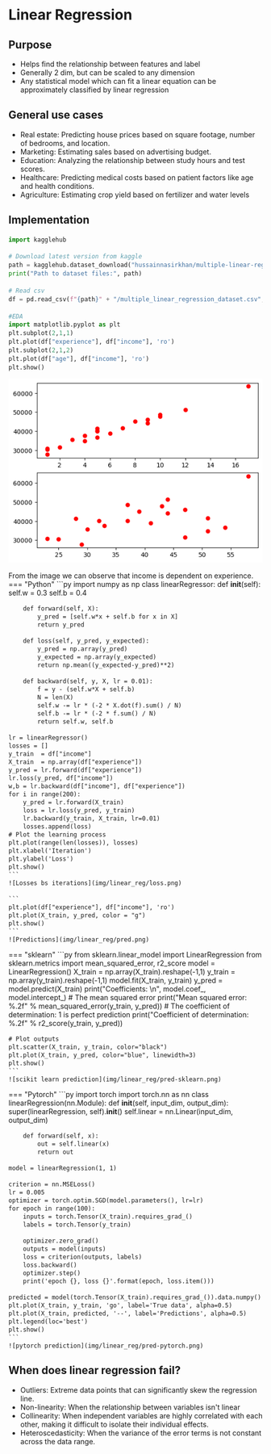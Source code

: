 # Linear Regression

## Purpose

- Helps find the relationship between features and label
- Generally 2 dim, but can be scaled to any dimension
- Any statistical model which can fit a linear equation can be approximately classified by linear regression

## General use cases

- Real estate: Predicting house prices based on square footage, number of bedrooms, and location. 
- Marketing: Estimating sales based on advertising budget. 
- Education: Analyzing the relationship between study hours and test scores. 
- Healthcare: Predicting medical costs based on patient factors like age and health conditions. 
- Agriculture: Estimating crop yield based on fertilizer and water levels

## Implementation

```py
import kagglehub

# Download latest version from kaggle
path = kagglehub.dataset_download("hussainnasirkhan/multiple-linear-regression-dataset")
print("Path to dataset files:", path)

# Read csv
df = pd.read_csv(f"{path}" + "/multiple_linear_regression_dataset.csv", sep=",")

#EDA
import matplotlib.pyplot as plt
plt.subplot(2,1,1)
plt.plot(df["experience"], df["income"], 'ro')
plt.subplot(2,1,2)
plt.plot(df["age"], df["income"], 'ro')
plt.show()
```
![Plot showing data](img/linear_reg/eda.png)

From the image we can observe that income is dependent on experience.
=== "Python"
    ```py
    import numpy as np
    class linearRegressor:
        def __init__(self):
            self.w = 0.3 
            self.b = 0.4

        def forward(self, X):
            y_pred = [self.w*x + self.b for x in X]
            return y_pred

        def loss(self, y_pred, y_expected):
            y_pred = np.array(y_pred)
            y_expected = np.array(y_expected)
            return np.mean((y_expected-y_pred)**2)
        
        def backward(self, y, X, lr = 0.01):
            f = y - (self.w*X + self.b)
            N = len(X)
            self.w -= lr * (-2 * X.dot(f).sum() / N)
            self.b -= lr * (-2 * f.sum() / N)
            return self.w, self.b
    
    lr = linearRegressor()
    losses = []
    y_train  = df["income"]
    X_train  = np.array(df["experience"])
    y_pred = lr.forward(df["experience"])
    lr.loss(y_pred, df["income"])
    w,b = lr.backward(df["income"], df["experience"])
    for i in range(200):
        y_pred = lr.forward(X_train)
        loss = lr.loss(y_pred, y_train)
        lr.backward(y_train, X_train, lr=0.01)
        losses.append(loss)
    # Plot the learning process
    plt.plot(range(len(losses)), losses)
    plt.xlabel('Iteration')
    plt.ylabel('Loss')
    plt.show()
    ```
    ![Losses bs iterations](img/linear_reg/loss.png)

    ```
    plt.plot(df["experience"], df["income"], 'ro')
    plt.plot(X_train, y_pred, color = "g")
    plt.show()
    ```
    ![Predictions](img/linear_reg/pred.png)

=== "sklearn"
    ```py
    from sklearn.linear_model import LinearRegression
    from sklearn.metrics import mean_squared_error, r2_score
    model = LinearRegression()
    X_train = np.array(X_train).reshape(-1,1)
    y_train = np.array(y_train).reshape(-1,1)
    model.fit(X_train, y_train)
    y_pred = model.predict(X_train)
    print("Coefficients: \n", model.coef_, model.intercept_)
    # The mean squared error
    print("Mean squared error: %.2f" % mean_squared_error(y_train, y_pred))
    # The coefficient of determination: 1 is perfect prediction
    print("Coefficient of determination: %.2f" % r2_score(y_train, y_pred))

    # Plot outputs
    plt.scatter(X_train, y_train, color="black")
    plt.plot(X_train, y_pred, color="blue", linewidth=3)
    plt.show()
    ```
    ![scikit learn prediction](img/linear_reg/pred-sklearn.png)

=== "Pytorch"
    ```py
    import torch
    import torch.nn as nn
    class linearRegression(nn.Module):
        def __init__(self, input_dim, output_dim):
            super(linearRegression, self).__init__()
            self.linear = nn.Linear(input_dim, output_dim)
        
        def forward(self, x):
            out = self.linear(x)
            return out
    
    model = linearRegression(1, 1)

    criterion = nn.MSELoss()
    lr = 0.005
    optimizer = torch.optim.SGD(model.parameters(), lr=lr)
    for epoch in range(100):
        inputs = torch.Tensor(X_train).requires_grad_()
        labels = torch.Tensor(y_train)

        optimizer.zero_grad()
        outputs = model(inputs)
        loss = criterion(outputs, labels)
        loss.backward()
        optimizer.step()
        print('epoch {}, loss {}'.format(epoch, loss.item()))
    
    predicted = model(torch.Tensor(X_train).requires_grad_()).data.numpy()
    plt.plot(X_train, y_train, 'go', label='True data', alpha=0.5)
    plt.plot(X_train, predicted, '--', label='Predictions', alpha=0.5)
    plt.legend(loc='best')
    plt.show()
    ```
    ![pytorch prediction](img/linear_reg/pred-pytorch.png)


## When does linear regression fail?

- Outliers: Extreme data points that can significantly skew the regression line. 
- Non-linearity: When the relationship between variables isn't linear
- Collinearity: When independent variables are highly correlated with each other, making it difficult to isolate their individual effects. 
- Heteroscedasticity: When the variance of the error terms is not constant across the data range.